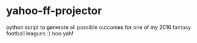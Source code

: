 # yahoo-ff-projector
python script to generate all possible outcomes for one of my 2016 fantasy football leagues :) 
boo yah! 
